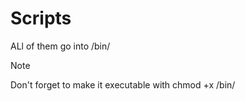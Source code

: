 # Scripts

ALl of them go into /bin/

> [!NOTE]
> Don't forget to make it executable with chmod +x /bin/<name of the script>
